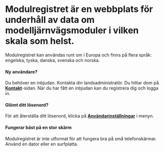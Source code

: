 ﻿# **Modulregistret** är en webbplats för underhåll av data om modelljärnvägsmoduler i vilken skala som helst.
Modulregistret kan användas runt om i Europa och finns på flera språk: engelska, tyska, danska, svenska och norska.

#### Ny användare?
Du behöver en inbjudan. Kontakta din landsadministratör.
Du hittar dom på [**Kontakt**](/Contact)-sidan.
När du har fått en inbjudan kan du registrera dig och logga in.

#### Glömt ditt lösenord?
För att återställa ditt lösenord, klicka på [**Användarinställningar**](/Users/Settings) i menyn.

#### Fungerar bäst på en stor skärm
Modulregistret är inte utformat för att fungera bra på små telefonskärmar.
Använd en dator eller en surfplatta.